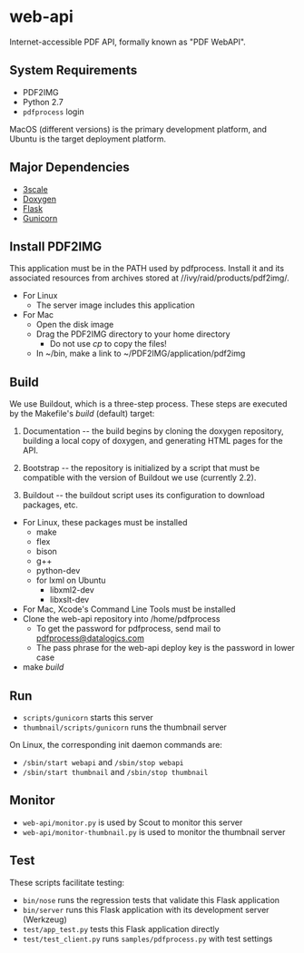 # web-api

Internet-accessible PDF API, formally known as "PDF WebAPI".

## System Requirements

* PDF2IMG
* Python 2.7
* `pdfprocess` login

MacOS (different versions) is the primary development platform, and Ubuntu is the target deployment platform.

## Major Dependencies

* [3scale](http://3scale.net)
* [Doxygen](http://www.stack.nl/~dimitri/doxygen/)
* [Flask](http://flask.pocoo.org)
* [Gunicorn](http://gunicorn.org)

## Install PDF2IMG

This application must be in the PATH used by pdfprocess. Install it and its associated resources from archives stored at //ivy/raid/products/pdf2img/.

* For Linux
    * The server image includes this application
* For Mac
    * Open the disk image
    * Drag the PDF2IMG directory to your home directory
        * Do not use _cp_ to copy the files!
    * In ~/bin, make a link to ~/PDF2IMG/application/pdf2img

## Build

We use Buildout, which is a three-step process. These steps are executed by the Makefile's _build_ (default) target:

1. Documentation -- the build begins by cloning the doxygen repository, building a local copy of doxygen, and generating HTML pages for the API.

2. Bootstrap -- the repository is initialized by a script that must be compatible with the version of Buildout we use (currently 2.2).

3. Buildout -- the buildout script uses its configuration to download packages, etc.

* For Linux, these packages must be installed
    * make
    * flex
    * bison
    * g++
    * python-dev
    * for lxml on Ubuntu
        * libxml2-dev
        * libxslt-dev
* For Mac, Xcode's Command Line Tools must be installed
* Clone the web-api repository into /home/pdfprocess
    * To get the password for pdfprocess, send mail to pdfprocess@datalogics.com
    * The pass phrase for the web-api deploy key is the password in lower case
* make _build_

## Run

* `scripts/gunicorn` starts this server
* `thumbnail/scripts/gunicorn` runs the thumbnail server

On Linux, the corresponding init daemon commands are:

* `/sbin/start webapi` and `/sbin/stop webapi`
* `/sbin/start thumbnail` and `/sbin/stop thumbnail`

## Monitor

* `web-api/monitor.py` is used by Scout to monitor this server
* `web-api/monitor-thumbnail.py` is used to monitor the thumbnail server

## Test

These scripts facilitate testing:

* `bin/nose` runs the regression tests that validate this Flask application
* `bin/server` runs this Flask application with its development server (Werkzeug)
* `test/app_test.py` tests this Flask application directly
* `test/test_client.py` runs `samples/pdfprocess.py` with test settings

